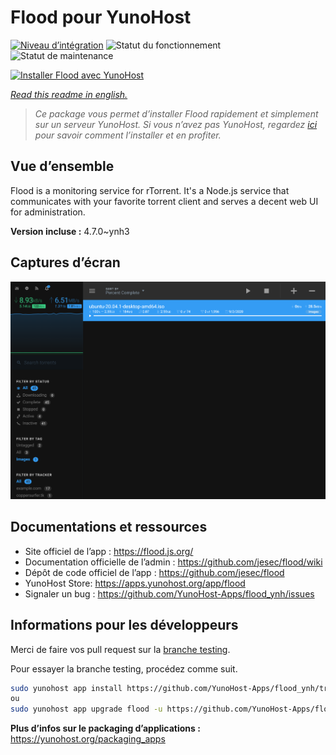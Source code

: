 <!--
N.B.: This README was automatically generated by https://github.com/YunoHost/apps/tree/master/tools/README-generator
It shall NOT be edited by hand.
-->

# Flood pour YunoHost

[![Niveau d’intégration](https://dash.yunohost.org/integration/flood.svg)](https://dash.yunohost.org/appci/app/flood) ![Statut du fonctionnement](https://ci-apps.yunohost.org/ci/badges/flood.status.svg) ![Statut de maintenance](https://ci-apps.yunohost.org/ci/badges/flood.maintain.svg)

[![Installer Flood avec YunoHost](https://install-app.yunohost.org/install-with-yunohost.svg)](https://install-app.yunohost.org/?app=flood)

*[Read this readme in english.](./README.md)*

> *Ce package vous permet d’installer Flood rapidement et simplement sur un serveur YunoHost.
Si vous n’avez pas YunoHost, regardez [ici](https://yunohost.org/#/install) pour savoir comment l’installer et en profiter.*

## Vue d’ensemble

Flood is a monitoring service for rTorrent. It's a Node.js service that communicates with your favorite torrent client and serves a decent web UI for administration.

**Version incluse :** 4.7.0~ynh3

## Captures d’écran

![Capture d’écran de Flood](./doc/screenshots/screenshot.png)

## Documentations et ressources

* Site officiel de l’app : <https://flood.js.org/>
* Documentation officielle de l’admin : <https://github.com/jesec/flood/wiki>
* Dépôt de code officiel de l’app : <https://github.com/jesec/flood>
* YunoHost Store: <https://apps.yunohost.org/app/flood>
* Signaler un bug : <https://github.com/YunoHost-Apps/flood_ynh/issues>

## Informations pour les développeurs

Merci de faire vos pull request sur la [branche testing](https://github.com/YunoHost-Apps/flood_ynh/tree/testing).

Pour essayer la branche testing, procédez comme suit.

``` bash
sudo yunohost app install https://github.com/YunoHost-Apps/flood_ynh/tree/testing --debug
ou
sudo yunohost app upgrade flood -u https://github.com/YunoHost-Apps/flood_ynh/tree/testing --debug
```

**Plus d’infos sur le packaging d’applications :** <https://yunohost.org/packaging_apps>